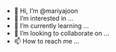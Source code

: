 - 👋 Hi, I’m @mariyajoon
- 👀 I’m interested in ...
- 🌱 I’m currently learning ...
- 💞️ I’m looking to collaborate on ...
- 📫 How to reach me ...

<!---
mariyajoon/mariyajoon is a ✨ special ✨ repository because its `README.md` (this file) appears on your GitHub profile.
You can click the Preview link to take a look at your changes.
--->

